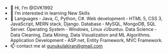- 👋 Hi, I’m @GVK1992
- 👀 I’m interested in learning New Skills
- 🌱 Languages ‐ Java, C, Python, C#.
Web development ‐ HTML 5, CSS 3, JavaScript, MERN stack, Django.
Database ‐ MySQL, MongoDB, SQL Server.
Operating System ‐ Windows, Linux ﴾Ubuntu﴿.
Data Science ‐ Data Cleaning, Data Mining, Data Visualization and ML Algorithms.
Application Development ‐ ASP.net, Entity Framework, MVC Framework.
- 📫 contact me at gunukulakiran@gmail.com

<!---
GVK1992/GVK1992 is a ✨ special ✨ repository because its `README.md` (this file) appears on your GitHub profile.
You can click the Preview link to take a look at your changes.
--->
